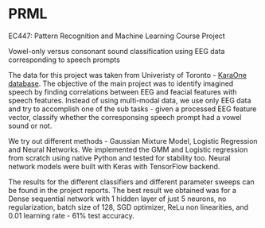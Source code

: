# PRML
EC447: Pattern Recognition and Machine Learning Course Project  

Vowel-only versus consonant sound classification using EEG data corresponding to speech prompts  

The data for this project was taken from Univeristy of Toronto - [KaraOne database](http://www.cs.toronto.edu/~complingweb/data/karaOne/karaOne.html). The objective of the main project was to identify imagined speech by finding correlations between EEG and feacial features with speech features. Instead of using multi-modal data, we use only EEG data and try to accomplish one of the sub tasks - given a processed EEG feature vector, classify whether the corresponsing speech prompt had a vowel sound or not. 

We try out different methods - Gaussian Mixture Model, Logistic Regression and Neural Networks. We implemented the GMM and Logistic regression from scratch using native Python and tested for stability too. Neural network models were built with Keras with TensorFlow backend. 

The results for the different classifiers and different parameter sweeps can be found in the project reports. The best result we obtained was for a Dense sequential network with 1 hidden layer of just 5 neurons, no regularization, batch size of 128, SGD optimizer, ReLu non linearities, and 0.01 learning rate - 61% test accuracy.  
